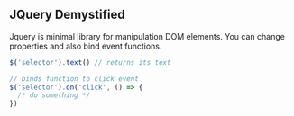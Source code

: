 ## JQuery Demystified

Jquery is minimal library for manipulation DOM elements. You can change properties and also bind event functions.

```javascript
$('selector').text() // returns its text

// binds function to click event
$('selector').on('click', () => {
  /* do something */
})
```
